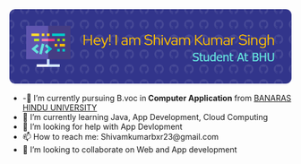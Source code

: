 <img src = "https://github.com/ShivamBHU/ShivamBHU/blob/main/github-header-image.png?raw=true">
 <ul>
        <li>-🔭 I’m currently pursuing B.voc in<B> Computer Application</B> from   <a href="https://www.bhu.ac.in/Site/Home/1_2_16_Main-Site">BANARAS HINDU UNIVERSITY</a></li>
        <li> 🌱 I’m currently learning Java, App Development, Cloud Computing</li>
        <li> 🤔 I’m looking for help with App Devlopment </li>
        <li> 📫 How to reach me: Shivamkumarbxr23@gmail.com</li>
        <li>👯 I’m looking to collaborate on Web and App development</li>
    </ul>

 



<!--
**ShivamBHU/ShivamBHU** is a ✨ _special_ ✨ repository because its `README.md` (this file) appears on your GitHub profile.

Here are some ideas to get you started:

- 🔭 I’m currently working on ...
 
- 

- 💬 Ask me about ...

- 😄 Pronouns: ...
- ⚡ Fun fact: ...
-->
